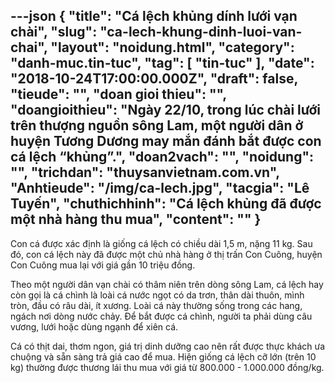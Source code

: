 ---json
{
    "title": "Cá lệch khủng dính lưới vạn chài",
    "slug": "ca-lech-khung-dinh-luoi-van-chai",
    "layout": "noidung.html",
    "category": "danh-muc.tin-tuc",
    "tag": [
        "tin-tuc"
    ],
    "date": "2018-10-24T17:00:00.000Z",
    "draft": false,
    "tieude": "",
    "doan gioi thieu": "",
    "doangioithieu": "Ngày 22/10, trong lúc chài lưới trên thượng nguồn sông Lam, một người dân ở huyện Tương Dương may mắn đánh bắt được con cá lệch “khủng”.",
    "doan2vach": "",
    "noidung": "",
    "trichdan": "thuysanvietnam.com.vn",
    "Anhtieude": "/img/ca-lech.jpg",
    "tacgia": "Lê Tuyến",
    "chuthichhinh": "Cá lệch khủng đã được một nhà hàng thu mua",
    "__content__": ""
}
---
<p>Con c&aacute; được x&aacute;c định l&agrave; giống c&aacute; lệch c&oacute; chiều d&agrave;i 1,5 m, nặng 11 kg. Sau đ&oacute;, con c&aacute; lệch n&agrave;y đ&atilde; được một chủ nh&agrave; h&agrave;ng ở thị trấn Con Cu&ocirc;ng, huyện Con Cu&ocirc;ng mua lại với gi&aacute; gần 10 triệu đồng.</p>

<p>Theo một người d&acirc;n vạn ch&agrave;i c&oacute; th&acirc;m ni&ecirc;n tr&ecirc;n d&ograve;ng s&ocirc;ng Lam, c&aacute; lệch hay c&ograve;n gọi l&agrave; c&aacute; ch&igrave;nh l&agrave; lo&agrave;i c&aacute; nước ngọt c&oacute; da trơn, th&acirc;n d&agrave;i thu&ocirc;n, m&igrave;nh tr&ograve;n, đầu c&oacute; r&acirc;u d&agrave;i, &iacute;t xương. Lo&agrave;i c&aacute; n&agrave;y thường sống trong c&aacute;c hang, ng&aacute;ch nơi d&ograve;ng nước chảy. Để bắt được c&aacute; ch&igrave;nh, người ta phải d&ugrave;ng c&acirc;u vương, lưới hoặc d&ugrave;ng ngạnh để xi&ecirc;n c&aacute;.</p>

<p>C&aacute; c&oacute; thịt dai, thơm ngon, gi&aacute; trị dinh dưỡng cao n&ecirc;n rất được thực kh&aacute;ch ưa chuộng v&agrave; sẵn s&agrave;ng trả gi&aacute; cao để mua. Hiện giống c&aacute; lệch cỡ lớn (tr&ecirc;n 10 kg) thường được thương l&aacute;i thu mua với gi&aacute; từ 800.000 - 1.000.000 đồng/kg.</p>
